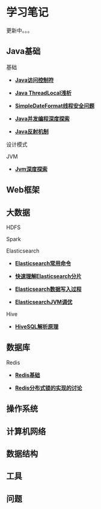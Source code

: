 # 学习笔记

更新中。。。

## Java基础

基础

* [**Java访问控制符**](java基础/基础/access_control.md)

* [**Java ThreadLocal浅析**](java基础/基础/thread_local.md)

* [**SimpleDateFormat线程安全问题**](java基础/基础/simple_date_format.md)

* [**Java并发编程深度探索**](java基础/基础/concurrent_programming.md)

* [**Java反射机制**](java基础/基础/reflection.md)

设计模式

JVM

* [**Jvm深度探索**](java基础/jvm/jvm.md)

## Web框架

## 大数据

HDFS

Spark

Elasticsearch

* [**Elasticsearch常用命令**](大数据/es/es_command.md)

* [**快速理解Elasticsearch分片**](大数据/es/es_shard_distribution.md)

* [**Elasticsearch数据写入过程**](大数据/es/es_data_write.md)

* [**ElasticsearchJVM调优**](大数据/es/es_jvm.md)

Hive

* [**HiveSQL解析原理**](大数据/hive/hive_sql.md)

## 数据库

Redis

* [**Redis基础**](数据库/redis/data_type.md)

* [**Redis分布式锁的实现的讨论**](数据库/redis/distributed_lock.md)

## 操作系统

## 计算机网络

## 数据结构

## 工具

## 问题